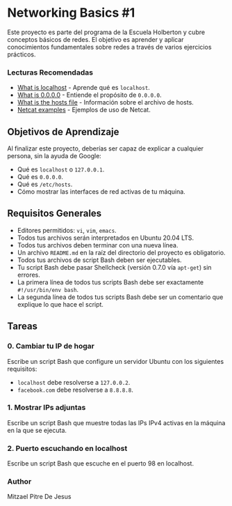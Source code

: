 # Networking Basics #1

Este proyecto es parte del programa de la Escuela Holberton y cubre conceptos básicos de redes. El objetivo es aprender y aplicar conocimientos fundamentales sobre redes a través de varios ejercicios prácticos.

### Lecturas Recomendadas

- [What is localhost](https://www.example.com) - Aprende qué es `localhost`.
- [What is 0.0.0.0](https://www.example.com) - Entiende el propósito de `0.0.0.0`.
- [What is the hosts file](https://www.example.com) - Información sobre el archivo de hosts.
- [Netcat examples](https://www.example.com) - Ejemplos de uso de Netcat.

## Objetivos de Aprendizaje

Al finalizar este proyecto, deberías ser capaz de explicar a cualquier persona, sin la ayuda de Google:

- Qué es `localhost` o `127.0.0.1`.
- Qué es `0.0.0.0`.
- Qué es `/etc/hosts`.
- Cómo mostrar las interfaces de red activas de tu máquina.

## Requisitos Generales

- Editores permitidos: `vi`, `vim`, `emacs`.
- Todos tus archivos serán interpretados en Ubuntu 20.04 LTS.
- Todos tus archivos deben terminar con una nueva línea.
- Un archivo `README.md` en la raíz del directorio del proyecto es obligatorio.
- Todos tus archivos de script Bash deben ser ejecutables.
- Tu script Bash debe pasar Shellcheck (versión 0.7.0 vía `apt-get`) sin errores.
- La primera línea de todos tus scripts Bash debe ser exactamente `#!/usr/bin/env bash`.
- La segunda línea de todos tus scripts Bash debe ser un comentario que explique lo que hace el script.

## Tareas

### 0. Cambiar tu IP de hogar

Escribe un script Bash que configure un servidor Ubuntu con los siguientes requisitos:

- `localhost` debe resolverse a `127.0.0.2`.
- `facebook.com` debe resolverse a `8.8.8.8`.

### 1. Mostrar IPs adjuntas

Escribe un script Bash que muestre todas las IPs IPv4 activas en la máquina en la que se ejecuta.

### 2. Puerto escuchando en localhost

Escribe un script Bash que escuche en el puerto 98 en localhost. 

### Author

Mitzael Pitre De Jesus
